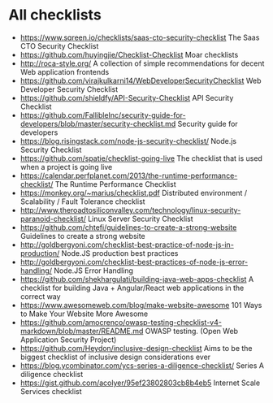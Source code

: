 # All checklists

- https://www.sqreen.io/checklists/saas-cto-security-checklist The Saas CTO Security Checklist
- https://github.com/huyingjie/Checklist-Checklist Moar checklists
- http://roca-style.org/ A collection of simple recommendations for decent Web application frontends
- https://github.com/virajkulkarni14/WebDeveloperSecurityChecklist Web Developer Security Checklist
- https://github.com/shieldfy/API-Security-Checklist API Security Checklist
- https://github.com/FallibleInc/security-guide-for-developers/blob/master/security-checklist.md Security guide for developers
- https://blog.risingstack.com/node-js-security-checklist/ Node.js Security Checklist
- https://github.com/spatie/checklist-going-live The checklist that is used when a project is going live
- https://calendar.perfplanet.com/2013/the-runtime-performance-checklist/ The Runtime Performance Checklist
- https://monkey.org/~marius/checklist.pdf Distributed environment / Scalability / Fault Tolerance checklist
- http://www.theroadtosiliconvalley.com/technology/linux-security-paranoid-checklist/ Linux Server Security Checklist
- https://github.com/chtefi/guidelines-to-create-a-strong-website Guidelines to create a strong website
- http://goldbergyoni.com/checklist-best-practice-of-node-js-in-production/ Node.JS production best practices
- http://goldbergyoni.com/checklist-best-practices-of-node-js-error-handling/ Node.JS Error Handling
- https://github.com/shekhargulati/building-java-web-apps-checklist A checklist for building Java + Angular/React web applications in the correct way
- https://www.awesomeweb.com/blog/make-website-awesome 101 Ways to Make Your Website More Awesome
- https://github.com/amocrenco/owasp-testing-checklist-v4-markdown/blob/master/README.md OWASP testing. (Open Web Application Security Project)
- https://github.com/Heydon/inclusive-design-checklist Aims to be the biggest checklist of inclusive design considerations ever
- https://blog.ycombinator.com/ycs-series-a-diligence-checklist/ Series A diligence checklist
- https://gist.github.com/acolyer/95ef23802803cb8b4eb5 Internet Scale Services checklist
